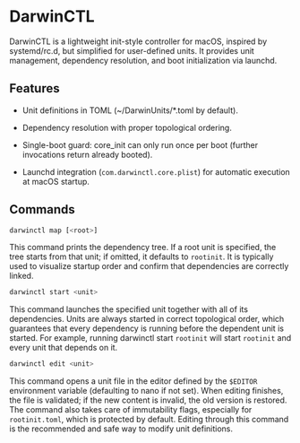 # DarwinCTL

DarwinCTL is a lightweight init-style controller for macOS, inspired by systemd/rc.d, but simplified for user-defined units. It provides unit management, dependency resolution, and boot initialization via launchd.

## Features

- Unit definitions in TOML (~/DarwinUnits/*.toml by default).

- Dependency resolution with proper topological ordering.

- Single-boot guard: core_init can only run once per boot (further invocations return already booted).

- Launchd integration (`com.darwinctl.core.plist`) for automatic execution at macOS startup.


## Commands
```bash
darwinctl map [<root>]
```
This command prints the dependency tree. If a root unit is specified, the tree starts from that unit; if omitted, it defaults to `rootinit`. It is typically used to visualize startup order and confirm that dependencies are correctly linked.


```bash
darwinctl start <unit>
```
This command launches the specified unit together with all of its dependencies. Units are always started in correct topological order, which guarantees that every dependency is running before the dependent unit is started. For example, running darwinctl start `rootinit` will start `rootinit` and every unit that depends on it.


```bash
darwinctl edit <unit>
```
This command opens a unit file in the editor defined by the `$EDITOR` environment variable (defaulting to nano if not set). When editing finishes, the file is validated; if the new content is invalid, the old version is restored. The command also takes care of immutability flags, especially for `rootinit.toml`, which is protected by default. Editing through this command is the recommended and safe way to modify unit definitions.
